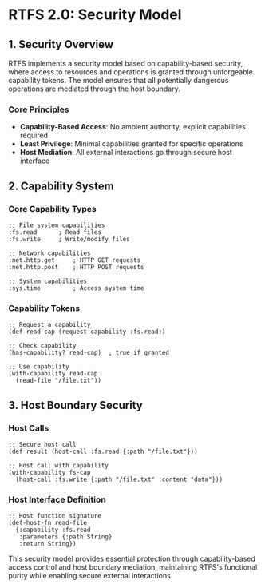 # RTFS 2.0: Security Model

## 1. Security Overview

RTFS implements a security model based on capability-based security, where access to resources and operations is granted through unforgeable capability tokens. The model ensures that all potentially dangerous operations are mediated through the host boundary.

### Core Principles

- **Capability-Based Access**: No ambient authority, explicit capabilities required
- **Least Privilege**: Minimal capabilities granted for specific operations
- **Host Mediation**: All external interactions go through secure host interface

## 2. Capability System

### Core Capability Types

```rtfs
;; File system capabilities
:fs.read      ; Read files
:fs.write     ; Write/modify files

;; Network capabilities
:net.http.get     ; HTTP GET requests
:net.http.post    ; HTTP POST requests

;; System capabilities
:sys.time         ; Access system time
```

### Capability Tokens

```rtfs
;; Request a capability
(def read-cap (request-capability :fs.read))

;; Check capability
(has-capability? read-cap)  ; true if granted

;; Use capability
(with-capability read-cap
  (read-file "/file.txt"))
```

## 3. Host Boundary Security

### Host Calls

```rtfs
;; Secure host call
(def result (host-call :fs.read {:path "/file.txt"}))

;; Host call with capability
(with-capability fs-cap
  (host-call :fs.write {:path "/file.txt" :content "data"}))
```

### Host Interface Definition

```rtfs
;; Host function signature
(def-host-fn read-file
  {:capability :fs.read
   :parameters {:path String}
   :return String})
```

This security model provides essential protection through capability-based access control and host boundary mediation, maintaining RTFS's functional purity while enabling secure external interactions.